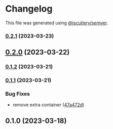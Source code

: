 # Changelog

This file was generated using [@jscutlery/semver](https://github.com/jscutlery/semver).

### [0.2.1](https://github.com/permafacts/ui-kit/compare/layout-0.2.0...layout-0.2.1) (2023-03-23)

## [0.2.0](https://github.com/permafacts/ui-kit/compare/layout-0.1.2...layout-0.2.0) (2023-03-22)

### [0.1.2](https://github.com/permafacts/ui-kit/compare/layout-0.1.1...layout-0.1.2) (2023-03-21)

### [0.1.1](https://github.com/permafacts/ui-kit/compare/layout-0.1.0...layout-0.1.1) (2023-03-21)


### Bug Fixes

* remove extra container ([47a472d](https://github.com/permafacts/ui-kit/commit/47a472da6dfe5b9143dabeab0937eb309fd80bed))

## 0.1.0 (2023-03-18)
